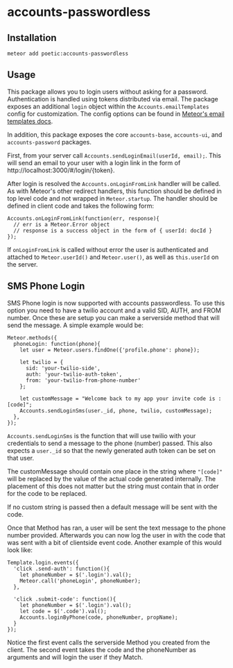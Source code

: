 # accounts-passwordless

## Installation

`meteor add poetic:accounts-passwordless`

## Usage

This package allows you to login users without asking for a password. Authentication is handled using tokens distributed via email. The package exposes an additional `login` object within the `Accounts.emailTemplates` config for customization. The config options can be found in [Meteor's email templates docs](http://docs.meteor.com/#/full/accounts_emailtemplates).

In addition, this package exposes the core `accounts-base`, `accounts-ui`, and `accounts-password` packages.

First, from your server call `Accounts.sendLoginEmail(userId, email);`. This will send an email to your user with a login link in the form of http://localhost:3000/#/login/{token}.

After login is resolved the `Accounts.onLoginFromLink` handler will be called. As with Meteor's other redirect handlers, this function should be defined in top level code and not wrapped in `Meteor.startup`. The handler should be defined in client code and takes the following form:

```
Accounts.onLoginFromLink(function(err, response){
  // err is a Meteor.Error object
  // response is a success object in the form of { userId: docId }
});
```

If `onLoginFromLink` is called without error the user is authenticated and attached to `Meteor.userId()` and `Meteor.user()`, as well as `this.userId` on the server.

## SMS Phone Login

SMS Phone login is now supported with accounts passwordless.  To use this option you need to have a twilio account and a valid SID, AUTH, and FROM number.  Once these are setup you can make a serverside method that will send the message.  A simple example would be:

```
Meteor.methods({
  phoneLogin: function(phone){
    let user = Meteor.users.findOne({'profile.phone': phone});

    let twilio = {
      sid: 'your-twilio-side',
      auth: 'your-twilio-auth-token',
      from: 'your-twilio-from-phone-number'
    };

    let customMessage = "Welcome back to my app your invite code is : [code]";
    Accounts.sendLoginSms(user._id, phone, twilio, customMessage);
  },
});
```

`Accounts.sendLoginSms` is the function that will use twilio with your credentials to send a message to the phone (number) passed. This also expects a `user._id` so that the newly generated auth token can be set on that user.

The customMessage should contain one place in the string where `"[code]"` will be replaced by the value of the actual code generated internally.  The placement of this does not matter but the string must contain that in order for the code to be replaced.

If no custom string is passed then a default message will be sent with the code.

Once that Method has ran, a user will be sent the text message to the phone number provided.  Afterwards you can now log the user in with the code that was sent with a bit of clientside event code.  Another example of this would look like:

```
Template.login.events({
  'click .send-auth': function(){
    let phoneNumber = $('.login').val();
    Meteor.call('phoneLogin', phoneNumber);
  },

  'click .submit-code': function(){
    let phoneNumber = $('.login').val();
    let code = $('.code').val();
    Accounts.loginByPhone(code, phoneNumber, propName);
  }
});
```

Notice the first event calls the serverside Method you created from the client.  The second event takes the code and the phoneNumber as arguments and will login the user if they Match.
